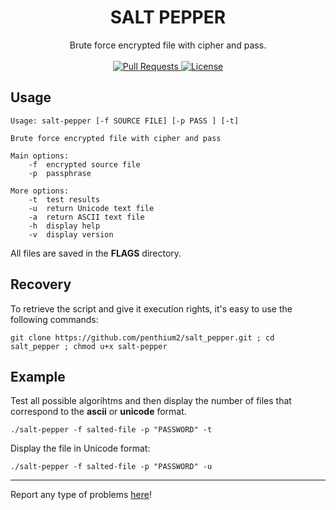 <h1 align="center">SALT PEPPER</h1>
<p align="center">
	Brute force encrypted file with cipher and pass.
	<br>
	<br>
  <a href="https://github.com/penthium2/salt_pepper/pulls">
    <img src="https://img.shields.io/badge/PRs-welcome-brightgreen.svg?longCache=true" alt="Pull Requests">
  </a>
  <a href="http://www.gnu.org/licenses/">
    <img src="https://img.shields.io/badge/License-GNU-blue.svg?longCache=true" alt="License">
  </a>
</p>

## Usage 
```
Usage: salt-pepper [-f SOURCE FILE] [-p PASS ] [-t]

Brute force encrypted file with cipher and pass

Main options:
	-f	encrypted source file 
	-p	passphrase 
	
More options:
	-t 	test results
	-u	return Unicode text file
	-a	return ASCII text file
	-h	display help
	-v	display version
```
All files are saved in the **FLAGS** directory. 

## Recovery 
To retrieve the script and give it execution rights, it's easy to use the following commands:
```
git clone https://github.com/penthium2/salt_pepper.git ; cd salt_pepper ; chmod u+x salt-pepper
```
## Example
Test all possible algorihtms and then display the number of files that correspond to the **ascii** or **unicode** format.
```
./salt-pepper -f salted-file -p "PASSWORD" -t
```
Display the file in Unicode format:
```
./salt-pepper -f salted-file -p "PASSWORD" -u
```

---
Report any type of problems [here](https://github.com/penthium2/salt_pepper/issues)!
